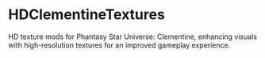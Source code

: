 # HDClementineTextures
HD texture mods for Phantasy Star Universe: Clementine, enhancing visuals with high-resolution textures for an improved gameplay experience.
